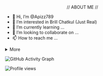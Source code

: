 <p align="center"> // ABOUT ME // </p>

- 👋 Hi, I’m @Apizz789
- 👀 I’m interested in Brill Chatkul (Just Real)
- 🌱 I’m currently learning ...
- 💞️ I’m looking to collaborate on ...
- 📫 How to reach me ...

<details>
  <summary>More</summary>
  <br>
  <p><i> Apizzz </i><p>

  - I stay at **[Facebook](https://www.facebook.com/nongpluemapirakoulis)** Pls let me know by your name.
  - I want to go travel. ⭐️
  - I like AKB48.
                ![GitHub stats](https://github-readme-stats.vercel.app/api?username=Apizz789&show_icons=true&theme=nord)  

  <br><br>
</details>

![GitHub Activity Graph](https://activity-graph.herokuapp.com/graph?username=Apizz789)  

![Profile views](https://gpvc.arturio.dev/Apizz789)  
